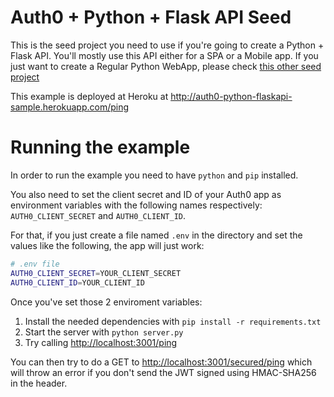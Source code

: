 # Auth0 + Python + Flask API Seed
This is the seed project you need to use if you're going to create a Python + Flask API. You'll mostly use this API either for a SPA or a Mobile app. If you just want to create a Regular Python WebApp, please check [this other seed project](https://github.com/auth0-samples/auth0-python-web-app/tree/master/00-Starter-Seed/flask-webapp)

This example is deployed at Heroku at http://auth0-python-flaskapi-sample.herokuapp.com/ping

# Running the example
In order to run the example you need to have `python` and `pip` installed.

You also need to set the client secret and ID of your Auth0 app as environment variables with the following names respectively: `AUTH0_CLIENT_SECRET` and `AUTH0_CLIENT_ID`.

For that, if you just create a file named `.env` in the directory and set the values like the following, the app will just work:

```bash
# .env file
AUTH0_CLIENT_SECRET=YOUR_CLIENT_SECRET
AUTH0_CLIENT_ID=YOUR_CLIENT_ID
```

Once you've set those 2 enviroment variables:

1. Install the needed dependencies with `pip install -r requirements.txt`
2. Start the server with `python server.py`
3. Try calling [http://localhost:3001/ping](http://localhost:3001/ping)

You can then try to do a GET to [http://localhost:3001/secured/ping](http://localhost:3001/secured/ping) which will throw an error if you don't send the JWT signed using HMAC-SHA256 in the header.
